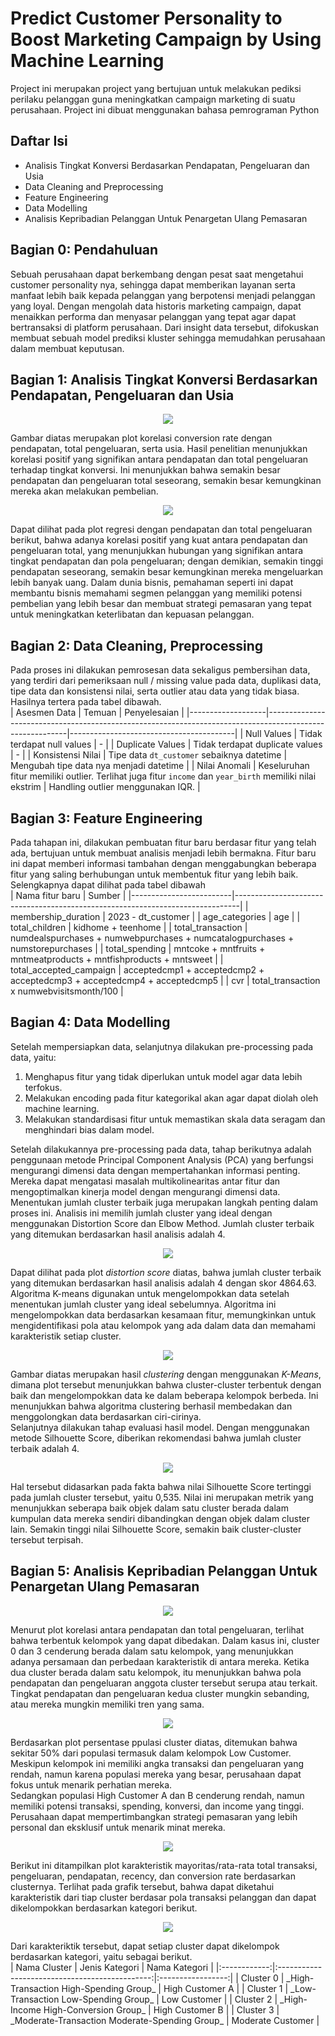 # Predict Customer Personality to Boost Marketing Campaign by Using Machine Learning
Project ini merupakan project yang bertujuan untuk melakukan pediksi perilaku pelanggan guna meningkatkan campaign marketing di suatu perusahaan. Project ini dibuat menggunakan bahasa pemrograman Python

## Daftar Isi
- Analisis Tingkat Konversi Berdasarkan Pendapatan, Pengeluaran dan Usia
- Data Cleaning and Preprocessing
- Feature Engineering
- Data Modelling
- Analisis Kepribadian Pelanggan Untuk Penargetan Ulang Pemasaran

## Bagian 0: Pendahuluan
Sebuah perusahaan dapat berkembang dengan pesat saat mengetahui customer personality nya, sehingga dapat memberikan layanan serta manfaat lebih baik kepada pelanggan yang berpotensi menjadi pelanggan yang loyal. Dengan mengolah data historis marketing campaign, dapat menaikkan performa dan menyasar pelanggan yang tepat agar dapat bertransaksi di platform perusahaan. Dari insight data tersebut, difokuskan membuat sebuah model prediksi kluster sehingga memudahkan perusahaan dalam membuat keputusan.

## Bagian 1: Analisis Tingkat Konversi Berdasarkan Pendapatan, Pengeluaran dan Usia
<p align="center">
  <img src="https://github.com/user-attachments/assets/0e57dd7d-d007-4cd5-bb4b-92210f600731"/>
</p>
Gambar diatas merupakan plot korelasi conversion rate dengan pendapatan, total pengeluaran, serta usia. Hasil penelitian menunjukkan korelasi positif yang signifikan antara pendapatan dan total pengeluaran terhadap tingkat konversi. Ini menunjukkan bahwa semakin besar pendapatan dan pengeluaran total seseorang, semakin besar kemungkinan mereka akan melakukan pembelian.
<p align="center">
  <img src="https://github.com/user-attachments/assets/704d380f-b3a5-4795-9ced-f311ed78cd15"/>
</p>
Dapat dilihat pada plot regresi dengan pendapatan dan total pengeluaran berikut, bahwa adanya korelasi positif yang kuat antara pendapatan dan pengeluaran total, yang menunjukkan hubungan yang signifikan antara tingkat pendapatan dan pola pengeluaran; dengan demikian, semakin tinggi pendapatan seseorang, semakin besar kemungkinan mereka mengeluarkan lebih banyak uang. Dalam dunia bisnis, pemahaman seperti ini dapat membantu bisnis memahami segmen pelanggan yang memiliki potensi pembelian yang lebih besar dan membuat strategi pemasaran yang tepat untuk meningkatkan keterlibatan dan kepuasan pelanggan.

## Bagian 2: Data Cleaning, Preprocessing
Pada proses ini dilakukan pemrosesan data sekaligus pembersihan data, yang terdiri dari pemeriksaan null / missing value pada data, duplikasi data, tipe data dan konsistensi nilai, serta outlier atau data yang tidak biasa. Hasilnya tertera pada tabel dibawah.<br>
| Asesmen Data      | Temuan                                                                                                   | Penyelesaian                            |
|-------------------|----------------------------------------------------------------------------------------------------------|-----------------------------------------|
| Null Values       | Tidak terdapat null values                                                                               | -                                       |
| Duplicate Values  | Tidak terdapat duplicate values                                                                          | -                                       |
| Konsistensi Nilai | Tipe data `dt_customer` sebaiknya datetime                                                               | Mengubah tipe data nya menjadi datetime |
| Nilai Anomali     | Keseluruhan fitur memiliki outlier. Terlihat juga fitur `income` dan `year_birth` memiliki nilai ekstrim | Handling outlier menggunakan IQR.       |

## Bagian 3: Feature Engineering
Pada tahapan ini, dilakukan pembuatan fitur baru berdasar fitur yang telah ada, bertujuan untuk membuat analisis menjadi lebih bermakna. Fitur baru ini dapat memberi informasi tambahan dengan menggabungkan beberapa fitur yang saling berhubungan untuk membentuk fitur yang lebih baik. Selengkapnya dapat dilihat pada tabel dibawah<br>
| Nama fitur baru         | Sumber                                                                        |
|-------------------------|-------------------------------------------------------------------------------|
| membership_duration     | 2023 - dt_customer                                                            |
| age_categories          | age                                                                           |
| total_children          | kidhome + teenhome                                                            |
| total_transaction       | numdealspurchases + numwebpurchases + numcatalogpurchases + numstorepurchases |
| total_spending          | mntcoke + mntfruits + mntmeatproducts + mntfishproducts + mntsweet            |
| total_accepted_campaign | acceptedcmp1 + acceptedcmp2 + acceptedcmp3 + acceptedcmp4 + acceptedcmp5      |
| cvr                     | total_transaction x numwebvisitsmonth/100                                     |

## Bagian 4: Data Modelling
Setelah mempersiapkan data, selanjutnya dilakukan pre-processing pada data, yaitu:
1. Menghapus fitur yang tidak diperlukan untuk model agar data lebih terfokus.
2. Melakukan encoding pada fitur kategorikal akan agar dapat diolah oleh machine learning.
3. Melakukan standardisasi fitur untuk memastikan skala data seragam dan menghindari bias dalam model.
<p>Setelah dilakukannya pre-processing pada data, tahap berikutnya adalah penggunaan metode Principal Component Analysis (PCA) yang berfungsi mengurangi dimensi data dengan mempertahankan informasi penting. Mereka dapat mengatasi masalah multikolinearitas antar fitur dan mengoptimalkan kinerja model dengan mengurangi dimensi data. Menentukan jumlah cluster terbaik juga merupakan langkah penting dalam proses ini. Analisis ini memilih jumlah cluster yang ideal dengan menggunakan Distortion Score dan Elbow Method. Jumlah cluster terbaik yang ditemukan berdasarkan hasil analisis adalah 4.
<p align="center">
  <img src="https://github.com/user-attachments/assets/288c8a0e-6207-4a9e-8c60-32210d2b637f"/>
</p>
Dapat dilihat pada plot <i>distortion score</i> diatas, bahwa jumlah cluster terbaik yang ditemukan berdasarkan hasil analisis adalah 4 dengan skor 4864.63. Algoritma K-means digunakan untuk mengelompokkan data setelah menentukan jumlah cluster yang ideal sebelumnya. Algoritma ini mengelompokkan data berdasarkan kesamaan fitur, memungkinkan untuk mengidentifikasi pola atau kelompok yang ada dalam data dan memahami karakteristik setiap cluster.
<p align="center">
  <img src="https://github.com/user-attachments/assets/070968e2-93ec-4750-b562-70f96869b85e"/>
</p>
Gambar diatas merupakan hasil <i>clustering</i> dengan menggunakan <i>K-Means</i>, dimana plot tersebut menunjukkan bahwa cluster-cluster terbentuk dengan baik dan mengelompokkan data ke dalam beberapa kelompok berbeda. Ini menunjukkan bahwa algoritma clustering berhasil membedakan dan menggolongkan data berdasarkan ciri-cirinya.<br>
Selanjutnya dilakukan tahap evaluasi hasil model. Dengan menggunakan metode Silhouette Score, diberikan rekomendasi bahwa jumlah cluster terbaik adalah 4.
<p align="center">
  <img src="https://github.com/user-attachments/assets/c5357727-4f5b-49e1-9898-e42b4f99487e"/>
</p>
Hal tersebut didasarkan pada fakta bahwa nilai Silhouette Score tertinggi pada jumlah cluster tersebut, yaitu 0,535. Nilai ini merupakan metrik yang menunjukkan seberapa baik objek dalam satu cluster berada dalam kumpulan data mereka sendiri dibandingkan dengan objek dalam cluster lain. Semakin tinggi nilai Silhouette Score, semakin baik cluster-cluster tersebut terpisah.

## Bagian 5: Analisis Kepribadian Pelanggan Untuk Penargetan Ulang Pemasaran
<p align="center">
  <img src="https://github.com/user-attachments/assets/ade9ace0-8265-4972-a8aa-be6a2aa9efcc"/>
</p>
Menurut plot korelasi antara pendapatan dan total pengeluaran, terlihat bahwa terbentuk kelompok yang dapat dibedakan. Dalam kasus ini, cluster 0 dan 3 cenderung berada dalam satu kelompok, yang menunjukkan adanya persamaan dan perbedaan karakteristik di antara mereka. Ketika dua cluster berada dalam satu kelompok, itu menunjukkan bahwa pola pendapatan dan pengeluaran anggota cluster tersebut serupa atau terkait. Tingkat pendapatan dan pengeluaran kedua cluster mungkin sebanding, atau mereka mungkin memiliki tren yang sama.
<p align="center">
  <img src="https://github.com/user-attachments/assets/a80a75ee-df9a-4ff4-9e97-5e95291a45be"/>
</p>
Berdasarkan plot persentase ppulasi cluster diatas, ditemukan bahwa sekitar 50% dari populasi termasuk dalam kelompok Low Customer. Meskipun kelompok ini memiliki angka transaksi dan pengeluaran yang rendah, namun karena populasi mereka yang besar, perusahaan dapat fokus untuk menarik perhatian mereka.<br>
Sedangkan populasi High Customer A dan B cenderung rendah, namun memiliki potensi transaksi, spending, konversi, dan income yang tinggi. Perusahaan dapat mempertimbangkan strategi pemasaran yang lebih personal dan eksklusif untuk menarik minat mereka.
<p align="center">
  <img src="https://github.com/user-attachments/assets/0ce4431d-4f45-4597-99de-8011982d183f"/>
</p>
Berikut ini ditampilkan plot karakteristik mayoritas/rata-rata total transaksi, pengeluaran, pendapatan, recency, dan conversion rate berdasarkan clusternya. Terlihat pada grafik tersebut, bahwa dapat diketahui karakteristik dari tiap cluster berdasar pola transaksi pelanggan dan dapat dikelompokkan berdasarkan kategori berikut.
<p align="center">
  <img src="https://github.com/user-attachments/assets/c50716e8-63c5-4cb1-8744-a4d51bf13b52"/>
</p>
Dari karakteriktik tersebut, dapat setiap cluster dapat dikelompok berdasarkan kategori, yaitu sebagai berikut.<br>
| Nama Cluster |                 Jenis Kategori                 |   Nama Kategori   |
|:------------:|:----------------------------------------------:|:-----------------:|
|   Cluster 0  |     _High-Transaction High-Spending Group_     |  High Customer A  |
|   Cluster 1  |      _Low-Transaction Low-Spending Group_      |    Low Customer   |
|   Cluster 2  |       _High-Income High-Conversion Group_      |  High Customer B  |
|   Cluster 3  | _Moderate-Transaction Moderate-Spending Group_ | Moderate Customer |
